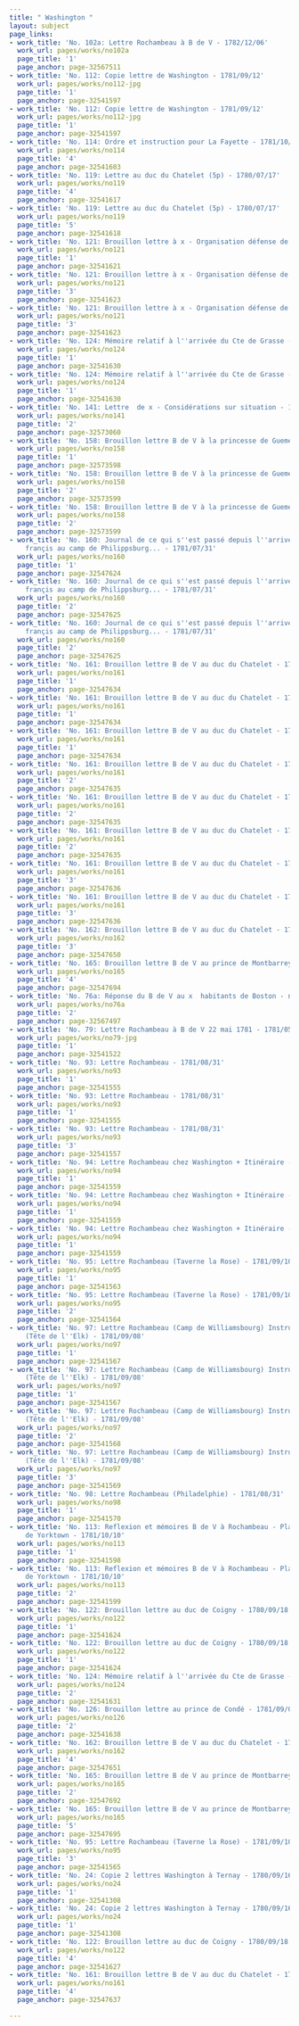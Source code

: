 ```yaml
---
title: " Washington "
layout: subject
page_links:
- work_title: 'No. 102a: Lettre Rochambeau à B de V - 1782/12/06'
  work_url: pages/works/no102a
  page_title: '1'
  page_anchor: page-32567511
- work_title: 'No. 112: Copie lettre de Washington - 1781/09/12'
  work_url: pages/works/no112-jpg
  page_title: '1'
  page_anchor: page-32541597
- work_title: 'No. 112: Copie lettre de Washington - 1781/09/12'
  work_url: pages/works/no112-jpg
  page_title: '1'
  page_anchor: page-32541597
- work_title: 'No. 114: Ordre et instruction pour La Fayette - 1781/10/14'
  work_url: pages/works/no114
  page_title: '4'
  page_anchor: page-32541603
- work_title: 'No. 119: Lettre au duc du Chatelet (5p) - 1780/07/17'
  work_url: pages/works/no119
  page_title: '4'
  page_anchor: page-32541617
- work_title: 'No. 119: Lettre au duc du Chatelet (5p) - 1780/07/17'
  work_url: pages/works/no119
  page_title: '5'
  page_anchor: page-32541618
- work_title: 'No. 121: Brouillon lettre à x - Organisation défense de Newport - 1780/08/01'
  work_url: pages/works/no121
  page_title: '1'
  page_anchor: page-32541621
- work_title: 'No. 121: Brouillon lettre à x - Organisation défense de Newport - 1780/08/01'
  work_url: pages/works/no121
  page_title: '3'
  page_anchor: page-32541623
- work_title: 'No. 121: Brouillon lettre à x - Organisation défense de Newport - 1780/08/01'
  work_url: pages/works/no121
  page_title: '3'
  page_anchor: page-32541623
- work_title: 'No. 124: Mémoire relatif à l''arrivée du Cte de Grasse - 1781/08/01'
  work_url: pages/works/no124
  page_title: '1'
  page_anchor: page-32541630
- work_title: 'No. 124: Mémoire relatif à l''arrivée du Cte de Grasse - 1781/08/01'
  work_url: pages/works/no124
  page_title: '1'
  page_anchor: page-32541630
- work_title: 'No. 141: Lettre  de x - Considérations sur situation - 1781/09/30'
  work_url: pages/works/no141
  page_title: '2'
  page_anchor: page-32573060
- work_title: 'No. 158: Brouillon lettre B de V à la princesse de Gueménée - 1781/07/08'
  work_url: pages/works/no158
  page_title: '1'
  page_anchor: page-32573598
- work_title: 'No. 158: Brouillon lettre B de V à la princesse de Gueménée - 1781/07/08'
  work_url: pages/works/no158
  page_title: '2'
  page_anchor: page-32573599
- work_title: 'No. 158: Brouillon lettre B de V à la princesse de Gueménée - 1781/07/08'
  work_url: pages/works/no158
  page_title: '2'
  page_anchor: page-32573599
- work_title: 'No. 160: Journal de ce qui s''est passé depuis l''arrivée du corps
    françis au camp de Philippsburg... - 1781/07/31'
  work_url: pages/works/no160
  page_title: '1'
  page_anchor: page-32547624
- work_title: 'No. 160: Journal de ce qui s''est passé depuis l''arrivée du corps
    françis au camp de Philippsburg... - 1781/07/31'
  work_url: pages/works/no160
  page_title: '2'
  page_anchor: page-32547625
- work_title: 'No. 160: Journal de ce qui s''est passé depuis l''arrivée du corps
    françis au camp de Philippsburg... - 1781/07/31'
  work_url: pages/works/no160
  page_title: '2'
  page_anchor: page-32547625
- work_title: 'No. 161: Brouillon lettre B de V au duc du Chatelet - 1781/07/30'
  work_url: pages/works/no161
  page_title: '1'
  page_anchor: page-32547634
- work_title: 'No. 161: Brouillon lettre B de V au duc du Chatelet - 1781/07/30'
  work_url: pages/works/no161
  page_title: '1'
  page_anchor: page-32547634
- work_title: 'No. 161: Brouillon lettre B de V au duc du Chatelet - 1781/07/30'
  work_url: pages/works/no161
  page_title: '1'
  page_anchor: page-32547634
- work_title: 'No. 161: Brouillon lettre B de V au duc du Chatelet - 1781/07/30'
  work_url: pages/works/no161
  page_title: '2'
  page_anchor: page-32547635
- work_title: 'No. 161: Brouillon lettre B de V au duc du Chatelet - 1781/07/30'
  work_url: pages/works/no161
  page_title: '2'
  page_anchor: page-32547635
- work_title: 'No. 161: Brouillon lettre B de V au duc du Chatelet - 1781/07/30'
  work_url: pages/works/no161
  page_title: '2'
  page_anchor: page-32547635
- work_title: 'No. 161: Brouillon lettre B de V au duc du Chatelet - 1781/07/30'
  work_url: pages/works/no161
  page_title: '3'
  page_anchor: page-32547636
- work_title: 'No. 161: Brouillon lettre B de V au duc du Chatelet - 1781/07/30'
  work_url: pages/works/no161
  page_title: '3'
  page_anchor: page-32547636
- work_title: 'No. 162: Brouillon lettre B de V au duc du Chatelet - 1781/05/12'
  work_url: pages/works/no162
  page_title: '3'
  page_anchor: page-32547650
- work_title: 'No. 165: Brouillon lettre B de V au prince de Montbarrey - 1780/10/22'
  work_url: pages/works/no165
  page_title: '4'
  page_anchor: page-32547694
- work_title: 'No. 76a: Réponse du B de V au x  habitants de Boston - n.d.'
  work_url: pages/works/no76a
  page_title: '2'
  page_anchor: page-32567497
- work_title: 'No. 79: Lettre Rochambeau à B de V 22 mai 1781 - 1781/05/22'
  work_url: pages/works/no79-jpg
  page_title: '1'
  page_anchor: page-32541522
- work_title: 'No. 93: Lettre Rochambeau - 1781/08/31'
  work_url: pages/works/no93
  page_title: '1'
  page_anchor: page-32541555
- work_title: 'No. 93: Lettre Rochambeau - 1781/08/31'
  work_url: pages/works/no93
  page_title: '1'
  page_anchor: page-32541555
- work_title: 'No. 93: Lettre Rochambeau - 1781/08/31'
  work_url: pages/works/no93
  page_title: '3'
  page_anchor: page-32541557
- work_title: 'No. 94: Lettre Rochambeau chez Washington + Itinéraire - 1781/09/11'
  work_url: pages/works/no94
  page_title: '1'
  page_anchor: page-32541559
- work_title: 'No. 94: Lettre Rochambeau chez Washington + Itinéraire - 1781/09/11'
  work_url: pages/works/no94
  page_title: '1'
  page_anchor: page-32541559
- work_title: 'No. 94: Lettre Rochambeau chez Washington + Itinéraire - 1781/09/11'
  work_url: pages/works/no94
  page_title: '1'
  page_anchor: page-32541559
- work_title: 'No. 95: Lettre Rochambeau (Taverne la Rose) - 1781/09/10'
  work_url: pages/works/no95
  page_title: '1'
  page_anchor: page-32541563
- work_title: 'No. 95: Lettre Rochambeau (Taverne la Rose) - 1781/09/10'
  work_url: pages/works/no95
  page_title: '2'
  page_anchor: page-32541564
- work_title: 'No. 97: Lettre Rochambeau (Camp de Williamsbourg) Instructions Rochambeau
    (Tête de l''Elk) - 1781/09/08'
  work_url: pages/works/no97
  page_title: '1'
  page_anchor: page-32541567
- work_title: 'No. 97: Lettre Rochambeau (Camp de Williamsbourg) Instructions Rochambeau
    (Tête de l''Elk) - 1781/09/08'
  work_url: pages/works/no97
  page_title: '1'
  page_anchor: page-32541567
- work_title: 'No. 97: Lettre Rochambeau (Camp de Williamsbourg) Instructions Rochambeau
    (Tête de l''Elk) - 1781/09/08'
  work_url: pages/works/no97
  page_title: '2'
  page_anchor: page-32541568
- work_title: 'No. 97: Lettre Rochambeau (Camp de Williamsbourg) Instructions Rochambeau
    (Tête de l''Elk) - 1781/09/08'
  work_url: pages/works/no97
  page_title: '3'
  page_anchor: page-32541569
- work_title: 'No. 98: Lettre Rochambeau (Philadelphie) - 1781/08/31'
  work_url: pages/works/no98
  page_title: '1'
  page_anchor: page-32541570
- work_title: 'No. 113: Reflexion et mémoires B de V à Rochambeau - Plan d''attaque
    de Yorktown - 1781/10/10'
  work_url: pages/works/no113
  page_title: '1'
  page_anchor: page-32541598
- work_title: 'No. 113: Reflexion et mémoires B de V à Rochambeau - Plan d''attaque
    de Yorktown - 1781/10/10'
  work_url: pages/works/no113
  page_title: '2'
  page_anchor: page-32541599
- work_title: 'No. 122: Brouillon lettre au duc de Coigny - 1780/09/18'
  work_url: pages/works/no122
  page_title: '1'
  page_anchor: page-32541624
- work_title: 'No. 122: Brouillon lettre au duc de Coigny - 1780/09/18'
  work_url: pages/works/no122
  page_title: '1'
  page_anchor: page-32541624
- work_title: 'No. 124: Mémoire relatif à l''arrivée du Cte de Grasse - 1781/08/01'
  work_url: pages/works/no124
  page_title: '2'
  page_anchor: page-32541631
- work_title: 'No. 126: Brouillon lettre au prince de Condé - 1781/09/05'
  work_url: pages/works/no126
  page_title: '2'
  page_anchor: page-32541638
- work_title: 'No. 162: Brouillon lettre B de V au duc du Chatelet - 1781/05/12'
  work_url: pages/works/no162
  page_title: '4'
  page_anchor: page-32547651
- work_title: 'No. 165: Brouillon lettre B de V au prince de Montbarrey - 1780/10/22'
  work_url: pages/works/no165
  page_title: '2'
  page_anchor: page-32547692
- work_title: 'No. 165: Brouillon lettre B de V au prince de Montbarrey - 1780/10/22'
  work_url: pages/works/no165
  page_title: '5'
  page_anchor: page-32547695
- work_title: 'No. 95: Lettre Rochambeau (Taverne la Rose) - 1781/09/10'
  work_url: pages/works/no95
  page_title: '3'
  page_anchor: page-32541565
- work_title: 'No. 24: Copie 2 lettres Washington à Ternay - 1780/09/16 '
  work_url: pages/works/no24
  page_title: '1'
  page_anchor: page-32541308
- work_title: 'No. 24: Copie 2 lettres Washington à Ternay - 1780/09/16 '
  work_url: pages/works/no24
  page_title: '1'
  page_anchor: page-32541308
- work_title: 'No. 122: Brouillon lettre au duc de Coigny - 1780/09/18'
  work_url: pages/works/no122
  page_title: '4'
  page_anchor: page-32541627
- work_title: 'No. 161: Brouillon lettre B de V au duc du Chatelet - 1781/07/30'
  work_url: pages/works/no161
  page_title: '4'
  page_anchor: page-32547637

---
```

